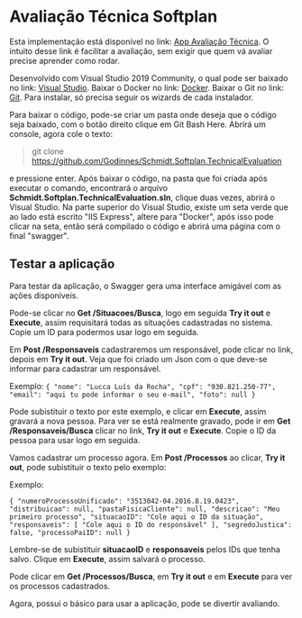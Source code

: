 
# Avaliação Técnica Softplan

Esta implementação está disponível no link: [App Avaliação Técnica](https://schmidtsoftplantechnicalevaluation-dev-as.azurewebsites.net/swagger/index.html).
O intuito desse link é facilitar a avaliação, sem exigir que quem vá avaliar precise aprender como rodar.

Desenvolvido com Visual Studio 2019 Community, o qual pode ser baixado no link: [Visual Studio](https://visualstudio.microsoft.com/pt-br/vs/community/).
Baixar o Docker no link: [Docker](https://docs.docker.com/docker-for-windows/install/).
Baixar o Git no link: [Git](https://github.com/git-for-windows/git/releases/download/v2.28.0.windows.1/Git-2.28.0-64-bit.exe).
Para instalar, só precisa seguir os wizards de cada instalador.

Para baixar o código, pode-se criar um pasta onde deseja que o código seja baixado, com o botão direito clique em Git Bash Here.
Abrirá um console, agora cole o texto:

> git clone https://github.com/Godinnes/Schmidt.Softplan.TechnicalEvaluation

e pressione enter.
Após baixar o código, na pasta que foi criada após executar o comando, encontrará o arquivo **Schmidt.Softplan.TechnicalEvaluation.sln**, clique duas vezes, abrirá o Visual Studio.
Na parte superior do Visual Studio, existe um seta verde que ao lado está escrito "IIS Express", altere para "Docker", após isso pode clicar na seta, então será compilado o código e abrirá uma página com o final "swagger".

## Testar a aplicação
Para testar da aplicação, o Swagger gera uma interface amigável com as ações disponíveis.

Pode-se clicar no **Get /Situacoes/Busca**, logo em seguida **Try it out** e **Execute**, assim requisitará todas as situações cadastradas no sistema.
Copie um ID para podermos usar logo em seguida.

Em **Post /Responsaveis** cadastraremos um responsável, pode clicar no link, depois em **Try it out**.
Veja que foi criado um Json com o que deve-se informar para cadastrar um responsável.

Exemplo:
`{ "nome": "Lucca Luís da Rocha",
  "cpf": "930.821.250-77",
  "email": "aqui tu pode informar o seu e-mail",
  "foto": null
}`

Pode subistituir o texto por este exemplo, e clicar em **Execute**, assim gravará a nova pessoa.
Para ver se está realmente gravado, pode ir em **Get /Responsaveis/Busca** clicar no link, **Try it out** e **Execute**.
Copie o ID da pessoa para usar logo em seguida.

Vamos cadastrar um processo agora.
Em **Post /Processos** ao clicar, **Try it out**, pode subistituir o texto pelo exemplo:

Exemplo: 

`{
  "numeroProcessoUnificado": "3513042-04.2016.8.19.0423",
  "distribuicao": null,
  "pastaFisicaCliente": null,
  "descricao": "Meu primeiro processo",
  "situacaoID": "Cole aqui o ID da situação",
  "responsaveis": [
    "Cole aqui o ID do responsável"
  ],
  "segredoJustica": false,
  "processoPaiID": null
}`

Lembre-se de subistituir **situacaoID** e **responsaveis** pelos IDs que tenha salvo.
Clique em **Execute**, assim salvará o processo.

Pode clicar em **Get /Processos/Busca**, em **Try it out** e em **Execute** para ver os processos cadastrados.

Agora, possui o básico para usar a aplicação, pode se divertir avaliando.
